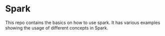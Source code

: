 # Spark
This repo contains the basics on how to use spark.
It has various examples showing the usage of different concepts in Spark.
